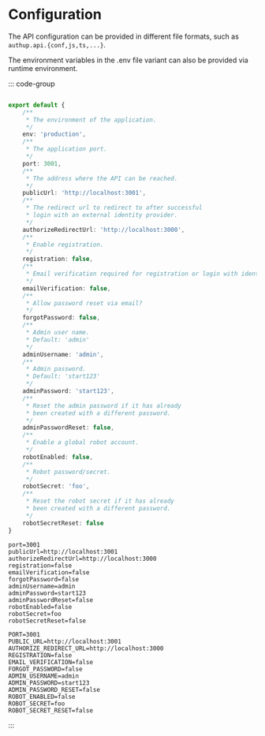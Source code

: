# Configuration

The API configuration can be provided in different file formats, 
such as `authup.api.{conf,js,ts,...}`.

The environment variables in the .env file variant can also be provided via runtime environment.

::: code-group

```typescript [authup.server.core.ts]

export default {
    /**
     * The environment of the application.
     */
    env: 'production',
    /**
     * The application port.
     */
    port: 3001,
    /**
     * The address where the API can be reached.
     */
    publicUrl: 'http://localhost:3001',
    /**
     * The redirect url to redirect to after successful
     * login with an external identity provider.
     */
    authorizeRedirectUrl: 'http://localhost:3000',
    /**
     * Enable registration.
     */
    registration: false,
    /**
     * Email verification required for registration or login with identity provider.
     */
    emailVerification: false,
    /**
     * Allow password reset via email?
     */
    forgotPassword: false,
    /**
     * Admin user name.
     * Default: 'admin'
     */
    adminUsername: 'admin',
    /**
     * Admin password.
     * Default: 'start123'
     */
    adminPassword: 'start123',
    /**
     * Reset the admin password if it has already
     * been created with a different password.
     */
    adminPasswordReset: false,
    /**
     * Enable a global robot account.
     */
    robotEnabled: false,
    /**
     * Robot password/secret.
     */
    robotSecret: 'foo',
    /**
     * Reset the robot secret if it has already
     * been created with a different password.
     */
    robotSecretReset: false
}
```

```dotenv [authup.server.core.conf]
port=3001
publicUrl=http://localhost:3001
authorizeRedirectUrl=http://localhost:3000
registration=false
emailVerification=false
forgotPassword=false
adminUsername=admin
adminPassword=start123
adminPasswordReset=false
robotEnabled=false
robotSecret=foo
robotSecretReset=false

```

```dotenv [.env]
PORT=3001
PUBLIC_URL=http://localhost:3001
AUTHORIZE_REDIRECT_URL=http://localhost:3000
REGISTRATION=false
EMAIL_VERIFICATION=false
FORGOT_PASSWORD=false
ADMIN_USERNAME=admin
ADMIN_PASSWORD=start123
ADMIN_PASSWORD_RESET=false
ROBOT_ENABLED=false
ROBOT_SECRET=foo
ROBOT_SECRET_RESET=false

```
:::
